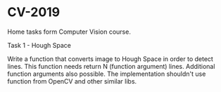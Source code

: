 # CV-2019
Home tasks form Computer Vision course.

Task 1 - Hough Space

Write a function that converts image to Hough Space in order to detect lines. This function needs return N (function argument) lines. Additional function arguments also possible.
The implementation shouldn't use function from OpenCV and other similar libs.

